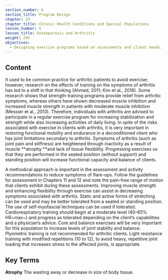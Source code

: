 ```yaml
---
section_number: 6
section_title: Program Design
chapter: 23
chapter_title: Chronic Health Conditions and Special Populations
lesson_number: 5
lesson_title: Osteoporosis and Arthritis
weight: 20%
objectives:
  - Designing exercise programs based on assessments and client needs.
---
```


## Content
It used to be common practice for arthritic patients to avoid exercise; however, research on the effects of training on the symptoms of arthritis has led to a shift in that thinking (Ahmed, 2011; Kim et al., 2018). Some research shows that strength-training programs provide relief from arthritic symptoms, whereas others have shown decreased muscle inhibition and increased muscle strength in patients with moderate muscle inhibition (Messier et al., 2013). Therefore, individuals with arthritis are advised to participate in a regular exercise program for increasing stabilization and strength while also increasing activities of daily living. In spite of the risks associated with exercise in clients with arthritis, it is very important in restoring functional mobility and endurance in a deconditioned client who has joint limitations secondary to arthritis. Symptoms of arthritis (such as joint pain and stiffness) are heightened through inactivity as a result of muscle **atrophy **and lack of tissue flexibility. Progressing exercises so that they are performed in the seated position (without support) and standing position will increase functional capacity and balance of clients.

A methodical approach is important in the assessment and activity recommendations to reduce symptoms of flare-ups. Follow the guidelines for assessment in Chapters 11 and 12 and note the pain-free range of motion that clients exhibit during these assessments. Improving muscle strength and enhancing flexibility through exercise can assist in decreasing symptoms associated with arthritis. Static and active forms of stretching can be used and may be better tolerated from a seated or standing position. The use of self-myofascial techniques can be used if tolerated. Cardiorespiratory training should begin at a moderate level (40–65% HR~max~) and progress as tolerated depending on the client’s capabilities and a physician’s advice. Core and balance exercises will be very important for this population to increase levels of joint stability and balance. Plyometric training is not recommended for arthritic clients. Light resistance training with modified repetitions (10 to 12), to avoid heavy, repetitive joint loading that increases stress to the affected joints, is appropriate.

## Key Terms

**Atrophy**
The wasting away or decrease in size of body tissue.